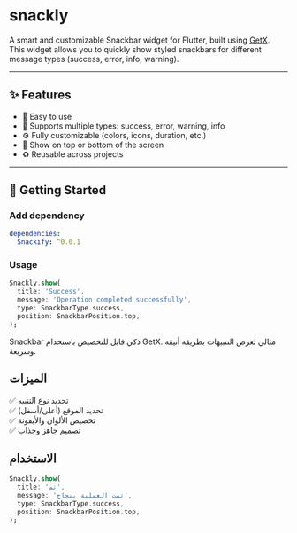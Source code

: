 # snackly  

A smart and customizable Snackbar widget for Flutter, built using [GetX](https://pub.dev/packages/get).  
This widget allows you to quickly show styled snackbars for different message types (success, error, info, warning).

---

## ✨ Features

- 🎯 Easy to use
- 🎨 Supports multiple types: success, error, warning, info
- ⚙️ Fully customizable (colors, icons, duration, etc.)
- 📍 Show on top or bottom of the screen
- ♻️ Reusable across projects

---

## 🚀 Getting Started

### Add dependency

```yaml
dependencies:
  Snackify: ^0.0.1


```

### Usage

```dart
Snackly.show(
  title: 'Success',
  message: 'Operation completed successfully',
  type: SnackbarType.success,
  position: SnackbarPosition.top,
);
```


Snackbar ذكي قابل للتخصيص باستخدام GetX. مثالي لعرض التنبيهات بطريقة أنيقة وسريعة.

## الميزات

✅ تحديد نوع التنبيه  
✅ تحديد الموقع (أعلى/أسفل)  
✅ تخصيص الألوان والأيقونة  
✅ تصميم جاهز وجذاب

## الاستخدام

```dart
Snackly.show(
  title: 'تم',
  message: 'تمت العملية بنجاح',
  type: SnackbarType.success,
  position: SnackbarPosition.top,
);
